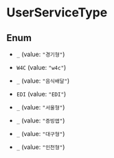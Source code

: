 

# UserServiceType

## Enum


* `_` (value: `"경기형"`)

* `W4C` (value: `"w4c"`)

* `_` (value: `"음식배달"`)

* `EDI` (value: `"EDI"`)

* `_` (value: `"서울형"`)

* `_` (value: `"증빙앱"`)

* `_` (value: `"대구형"`)

* `_` (value: `"인천형"`)



